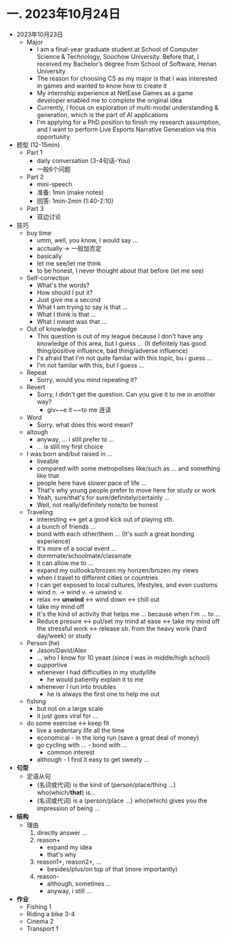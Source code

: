 # 一. 2023年10月24日
* 2023年10月23日
	* Major
		* I am a final-year graduate student at School of Computer Science & Technology, Soochow University. Before that, I received my Bachelor’s degree from School of Software, Henan University
		* The reason for choosing CS as my major is that I was interested in games and wanted to know how to create it
		* My internship experience at NetEase Games as a game developer enabled me to complete the original idea
		* Currently, I focus on exploration of multi-modal understanding & generation, which is the part of AI applications
		* I'm applying for a PhD position to finish my research assumption, and I want to perform Live Esports Narrative Generation via this opportunity
* 题型 (12-15min)
	* Part 1
		* daily conversation (3-4句话-You)
		* 一般6个问题
	* Part 2
		* mini-speech
		* 准备: 1min (make notes)
		* 回答: 1min-2min (1:40-2:10)
	* Part 3
		* 双边讨论
* 技巧
	* buy time
		* umm, well, you know, I would say ...
		* acctually -> 一般加否定
		* basically
		* let me see/let me think
		* to be honest, I never thought about that before (let me see)
	* Self-correction
		* What's the words?
		* How should I put it?
		* Just give me a second
		* What I am trying to say is that ...
		* What I think is that ...
		* What I meant was that ...
	* Out of knowledge
		* This question is out of my league because I don't have any knowledge of this area, but I guess ... (It definitely has good thing/positive influence, bad thing/adverse influence)
		* I's afraid that I'm not quite familar with this topic, bu i guess ...
		* I'm not familar with this, but I guess ...
	* Repeat
		* Sorry, would you mind repeating it?
	* Revert
		* Sorry, I didn't get the question. Can you give it to me in another way?
			* giv~~e it ~~to me 连读
	* Word
		* Sorry. what does this word mean?
	* altough
		* anyway, ... i still prefer to ...
		* ... is still my first choice
	* I was born and/but raised in ...
		* liveable
		* compared with some metropolises like/such  as ... and something like that
		* people here have slower pace of life ...
		* That's why young people prefer to move here for study or work
		* Yeah, sure/that's for sure/definitely/certainly ...
		* Well, not really/definitely note/to be honest
	* Traveling
		* interesting <-> get a good kick out of playing sth.
		* a bunch of friends ...
		* bond with each other/them ... (It's such a great bonding experience)
		* It's more of a social event ...
		* dormmate/schoolmate/classmate
		* it can allow me to ...
		* expand my outlooks/brozen my horizen/brozen my views
		* when I travel to different cities or countries
		* I can get exposed to local cultures, lifestyles, and even customs
		* wind n. -> wind v. -> unwind v.
		* relax <-> **unwind** <-> wind down <-> chill out
		* take my mind off
		* It's the kind of activity that helps me ... because when I'm ... to ...
		* Reduce presure <-> put/set my mind at ease <-> take my mind off the stressful work <-> release sb. from the heavy work (hard day/week) or study
	* Person (he)
		* Jason/David/Alex
		* ... who I know for 10 yeast (since I was in middle/high school)
		* supportive
		* whenever I had difficulties in my study/life
			* he would patiently explain it to me
		* whenever I run into troubles
			* he is always the first one to help me out
	* fishing
		* but not on a large scale
		* it just goes viral for ...
	* do some exercise <-> keep fit
		* live a sedentary life all the time
		* economical - in the long run (save a  great deal of money)
		* go cycling with ... - bond with ...
			* common interest
		* although - I find it easy to get sweaty ...
* **句型**
	* 定语从句
		* (名词或代词) is the kind of (person/place/thing ...) who(which/**that**) is...
		* (名词或代词) is a (person/place ...) who(which) gives you the impression of being ...
* **结构**
	* 理由
		1. directly answer ...
		2. reason+
			* expand my idea
			* that's why
		3. reason1+, reason2+, ...
			* besides/plus/on top of that (more importantly)
		4. reason-
			* although, sometines ...
			* anyway, i still ...
* **作业**
	* Fishing 1
	* Riding a bike 3-4
	* Cinema 2
	* Transport 1